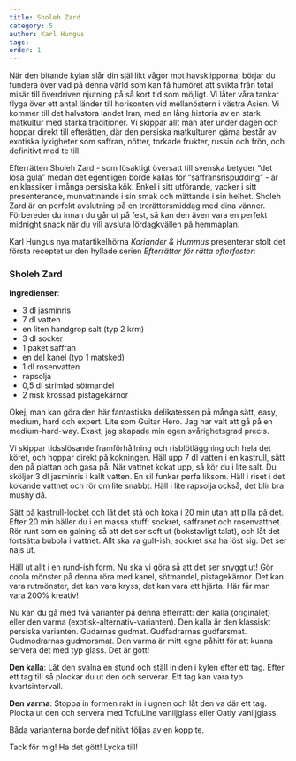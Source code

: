 ```yaml
---
title: Sholeh Zard
category: 5
author: Karl Hungus
tags: 
order: 1
---
```


När den bitande kylan slår din själ likt vågor mot havsklipporna, börjar du fundera över vad på denna värld som kan få humöret att svikta från total misär till överdriven njutning på så kort tid som möjligt. Vi låter våra tankar flyga över ett antal länder till horisonten vid mellanöstern i västra Asien. Vi kommer till det halvstora landet Iran, med en lång historia av en stark matkultur med starka traditioner. Vi skippar allt man äter under dagen och hoppar direkt till efterätten, där den persiska matkulturen gärna består av exotiska lyxigheter som saffran, nötter, torkade frukter, russin och frön, och definitivt med te till.

Efterrätten Sholeh Zard - som lösaktigt översatt till svenska betyder “det lösa gula” medan det egentligen borde kallas för “saffransrispudding” - är en klassiker i många persiska kök. Enkel i sitt utförande, vacker i sitt presenterande, munvattnande i sin smak och mättande i sin helhet. Sholeh Zard är en perfekt avslutning på en trerättersmiddag med dina vänner. Förbereder du innan du går ut på fest, så kan den även vara en perfekt midnight snack när du vill avsluta lördagkvällen på hemmaplan.

Karl Hungus nya matartikelhörna _Koriander & Hummus_ presenterar stolt det första receptet ur den hyllade serien _Efterrätter för rätta efterfester_:


### Sholeh Zard

**Ingredienser**:

* 3 dl jasminris
* 7 dl vatten
* en liten handgrop salt (typ 2 krm)
* 3 dl socker
* 1 paket saffran
* en del kanel (typ 1 matsked)
* 1 dl rosenvatten
* rapsolja
* 0,5 dl strimlad sötmandel
* 2 msk krossad pistagekärnor

Okej, man kan göra den här fantastiska delikatessen på många sätt, easy, medium, hard och expert. Lite som Guitar Hero. Jag har valt att gå på en medium-hard-way. Exakt, jag skapade min egen svårighetsgrad precis.

Vi skippar tidsslösande framförhållning och risblötläggning och hela det köret, och hoppar direkt på kokningen. Häll upp 7 dl vatten i en kastrull, sätt den på plattan och gasa på. När vattnet kokat upp, så kör du i lite salt. Du sköljer 3 dl jasminris i kallt vatten. En sil funkar perfa liksom. Häll i riset i det kokande vattnet och rör om lite snabbt. Häll i lite rapsolja också, det blir bra mushy då.

Sätt på kastrull-locket och låt det stå och koka i 20 min utan att pilla på det. Efter 20 min häller du i en massa stuff: sockret, saffranet och rosenvattnet. Rör runt som en galning så att det ser soft ut (bokstavligt talat), och låt det fortsätta bubbla i vattnet. Allt ska va gult-ish, sockret ska ha löst sig. Det ser najs ut.

Häll ut allt i en rund-ish form. Nu ska vi göra så att det ser snyggt ut! Gör coola mönster på denna röra med kanel, sötmandel, pistagekärnor. Det kan vara rutmönster, det kan vara kryss, det kan vara ett hjärta. Här får man vara 200% kreativ!

Nu kan du gå med två varianter på denna efterrätt: den kalla (originalet) eller den varma (exotisk-alternativ-varianten). Den kalla är den klassiskt persiska varianten. Gudarnas gudmat. Gudfadrarnas gudfarsmat. Gudmodrarnas gudmorsmat. Den varma är mitt egna påhitt för att kunna servera det med typ glass. Det är gott!

**Den kalla**: Låt den svalna en stund och ställ in den i kylen efter ett tag. Efter ett tag till så plockar du ut den och serverar. Ett tag kan vara typ kvartsintervall.

**Den varma**: Stoppa in formen rakt in i ugnen och låt den va där ett tag. Plocka ut den och servera med TofuLine vaniljglass eller Oatly vaniljglass.

Båda varianterna borde definitivt följas av en kopp te.

Tack för mig! Ha det gött! Lycka till!
